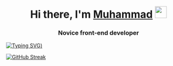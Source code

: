 <h1 align="center">Hi there, I'm <a href="https://hh.ru/resume/506d6a65ff09ae05e60039ed1f304767617130" target="_blank">Muhammad</a> 
<img src="https://github.com/blackcater/blackcater/raw/main/images/Hi.gif" height="32"/></h1>
<h3 align="center">Novice front-end developer</h3>

[![Typing SVG](https://readme-typing-svg.herokuapp.com?center=%D0%9B%D0%9E%D0%96%D0%AC&vCenter=%D0%9B%D0%9E%D0%96%D0%AC&height=100&lines=%D0%9C%D0%BD%D0%B5+20+%D0%BB%D0%B5%D1%82.+%D0%98%D1%89%D1%83+%D0%BC%D0%B5%D1%81%D1%82%D0%BE+%D0%B4%D0%BB%D1%8F+%D1%81%D1%82%D0%B0%D0%B6%D0%B8%D1%80%D0%BE%D0%B2%D0%BA%D0%B8))](https://git.io/typing-svg)

[![GitHub Streak](http://github-readme-streak-stats.herokuapp.com?user=MuhamadBoboev&theme=%D0%B4%D0%B5%D1%84%D0%BE%D0%BB%D1%82&hide_border=%D0%9B%D0%9E%D0%96%D0%AC&date_format=M%20j%5B%2C%20Y%5D)](https://git.io/streak-stats)
